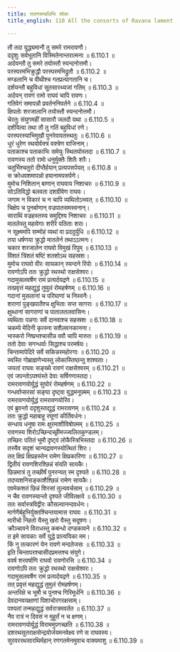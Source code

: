 ```yaml
---
title: रावणसम्बधिभिः शोकः
title_english: 110 All the consorts of Ravana lament

---
```

<div class="audioEmbed"  caption="श्रीराम-हरिसीताराममूर्ति-घनपाठिभ्यां वचनम्" src="https://archive.org/download/Ramayana-recitation-Sriram-harisItArAmamUrti-Ghanapaati-v2/Kanda_6/Kanda_6_YK-110-All_the_consorts_of_Ravana_lament_0.mp3"></div>

तौ तदा युद्ध्यमानौ तु समरे रामरावणौ।  
ददृशुः सर्वभूतानि विस्मितेनान्तरात्मना ॥ 6.110.1 ॥   
अर्दयन्तौ तु समरे तयोस्तौ स्यन्दनोत्तमौ।  
परस्परमभिक्रुद्धौ परस्परमभिद्रुतौ ॥ 6.110.2 ॥   
मण्डलानि च वीथीश्च गतप्रत्यागतानि च।  
दर्शयन्तौ बहुविधां सूतसारथ्यजां गतिम् ॥ 6.110.3 ॥   
अर्दयन् रावणं रामो राघवं चापि रावणः।  
गतिवेगं समापन्नौ प्रवर्तननिवर्तने ॥ 6.110.4 ॥   
क्षिपतोः शरजालानि तयोस्तौ स्यन्दनोत्तमौ।  
चेरतुः संयुगमहीं सासारौ जलदौ यथा ॥ 6.110.5 ॥   
दर्शयित्वा तथा तौ तु गतिं बहुविधां रणे।  
परस्परस्याभिमुखौ पुनरेवावतस्थतुः ॥ 6.110.6 ॥   
धुरं धुरेण रथयोर्वक्त्रं वक्त्रेण वाजिनाम्।  
पताकाश्च पताकाभिः समेयुः स्थितयोस्तदा ॥ 6.110.7 ॥   
रावणस्य ततो रामो धनुर्मुक्तैः शितैः शरैः।  
चतुर्भिश्चतुरो दीप्तैर्हयान् प्रत्यपसर्पयत् ॥ 6.110.8 ॥   
स क्रोधवशमापन्नो हयानामपसर्पणे।  
मुमोच निशितान् बाणान् राघवाय निशाचरः ॥ 6.110.9 ॥   
सोऽतिविद्धो बलवता दशग्रीवेण राघवः।  
जगाम न विकारं च न चापि व्यथितोऽभवत् ॥ 6.110.10 ॥   
चिक्षेप च पुनर्बाणान् वज्रपातसमस्वनान्।  
साराथिं वज्रहस्तस्य समुद्दिश्य निशाचरः ॥ 6.110.11 ॥   
मातलेस्तु महावेगाः शरीरे पतिताः शराः।  
न सूक्ष्ममपि सम्मोहं व्यथां वा प्रददुर्युधि ॥ 6.110.12 ॥   
तया धर्षणया क्रुद्धो मातलेर्न तथाऽऽत्मनः।  
चकार शरजालेन राघवो विमुखं रिपुम् ॥ 6.110.13 ॥   
विंशतं त्रिंशतं षष्टिं शतशोऽथ सहस्रशः।  
मुमोच राघवो वीरः सायकान् स्यन्दने रिपोः ॥ 6.110.14 ॥   
रावणोऽपि ततः क्रुद्धो रथस्थो राक्षसेश्वरः।  
गदामुसलवर्षेण रामं प्रत्यर्दयद्रणे ॥ 6.110.15 ॥   
तत्प्रवृत्तं महद्युद्धं तुमुलं रोमहर्षणम् ॥ 6.110.16 ॥   
गदानां मुसलानां च परिघाणां च निस्वनैः।  
शराणां पुङ्खपातैश्च क्षुभिताः सप्त सागराः ॥ 6.110.17 ॥   
क्षुब्धानां सागराणां च पातालतलवासिनः।  
व्यथिताः पन्नगाः सर्वे दानवाश्च सहस्रशः ॥ 6.110.18 ॥   
चकम्पे मेदिनी कृत्स्ना सशैलवनकानना।  
भास्करो निष्प्रभश्चासीन्न ववौ चापि मारुतः ॥ 6.110.19 ॥   
ततो देवाः सगन्धर्वाः सिद्धाश्च परमर्षयः।  
चिन्तामापेदिरे सर्वे सकिन्नरमहोरगाः ॥ 6.110.20 ॥   
स्वस्ति गोब्राह्मणेभ्यस्तु लोकास्तिष्ठन्तु शाश्वताः।  
जयतां राघवः सङ्ख्ये रावणं राक्षसेश्वरम् ॥ 6.110.21 ॥   
एवं जपन्तोऽपश्यंस्ते देवाः सर्षिगणास्तदा।  
रामरावणयोर्युद्धं सुघोरं रोमहर्षणम् ॥ 6.110.22 ॥   
गन्धर्वाप्सरसां सङ्घा दृष्ट्वा युद्धमनूपमम् ॥ 6.110.23 ॥   
रामरावणयोर्युद्धं रामरावणयोरिव।  
एवं ब्रुवन्तो ददृशुस्तद्युद्धं रामरावणम् ॥ 6.110.24 ॥   
ततः क्रुद्धो महाबाहू रघूणां कीर्तिवर्धनः।  
सन्धाय धनुषा रामः क्षुरमाशीविषोपमम् ॥ 6.110.25 ॥   
रावणस्य शिरोऽच्छिन्दच्छ्रीमज्ज्वलितकुण्डलम्।  
तच्छिरः पतितं भूमौ दृष्ट्वं लोकैस्त्रिभिस्तदा ॥ 6.110.26 ॥   
तस्यैव सदृशं चान्यद्रावणस्योत्थितं शिरः।  
तत् क्षिप्रं क्षिप्रहस्तेन रामेण क्षिप्रकारिणा ॥ 6.110.27 ॥   
द्वितीयं रावणशिरश्छिन्नं संयति सायकैः।  
छिन्नमात्रं तु तच्छीर्षं पुनरन्यत् स्म दृश्यते ॥ 6.110.28 ॥   
तदप्यशनिसङ्काशैश्छिन्नं रामेण सायकैः।  
एवमेकशतं छिन्नं शिरसां तुल्यवर्चसाम् ॥ 6.110.29 ॥   
न चैव रावणस्यान्तो दृश्यते जीवितक्षये ॥ 6.110.30 ॥   
ततः सर्वास्त्रविद्वीरः कौसल्यानन्दवर्धनः।  
मार्गणैर्बहुभिर्युक्तश्चिन्तयामास राघवः ॥ 6.110.31 ॥   
मारीचो निहतो यैस्तु खरो यैस्तु सदूषणः।  
क्रौञ्चावने विराधस्तु कबन्धो दण्डकावने ॥ 6.110.32 ॥   
त इमे सायकाः सर्वे युद्धे प्रात्ययिका मम।  
किं नु तत्कारणं येन रावणे मन्दतेजसः ॥ 6.110.33 ॥   
इति चिन्तापरश्चासीदप्रमत्तश्च संयुगे।  
ववर्ष शरवर्षाणि राघवो रावणोरसि ॥ 6.110.34 ॥   
रावणोऽपि ततः क्रुद्धो रथस्थो राक्षसेश्वरः।  
गदामुसलवर्षेण रामं प्रत्यर्दयद्रणे ॥ 6.110.35 ॥   
तत् प्रवृत्तं महद्युद्धं तुमुलं रोमहर्षणम्।  
अन्तरिक्षे च भूमौ च पुनश्च गिरिमूर्धनि ॥ 6.110.36 ॥   
देवदानवयक्षाणां पिशाचोरगरक्षसाम्।  
पश्यतां तन्महद्युद्धं सर्वरात्रमवर्तत ॥ 6.110.37 ॥   
नैव रात्रं न दिवसं न मुहूर्तं न च क्षणम्।  
रामरावणयोर्युद्धं विराममुपगच्छति ॥ 6.110.38 ॥   
दशरथसुतराक्षसेन्द्रयोर्जयमनवेक्ष्य रणे स राघवस्य।  
सुरवररथसारथिर्महान् रणगतमेनमुवाच वाक्यमाशु ॥ 6.110.39 ॥   
